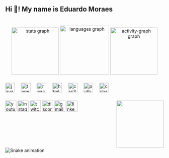 <h2 align="left">Hi 👋! My name is Eduardo Moraes</h2>

###

<br clear="both">

<div align="center">
  <img src="https://github-readme-stats.vercel.app/api?username=EduardoMoraes&hide_title=false&hide_rank=false&show_icons=true&include_all_commits=true&count_private=true&disable_animations=false&theme=tokyonight&locale=pt-br&hide_border=false&custom_title=Estat%C3%ADstica" height="150" alt="stats graph"  />
  <img src="https://github-readme-stats.vercel.app/api/top-langs?username=EduardoMoraes&locale=pt-br&hide_title=false&layout=compact&card_width=320&langs_count=5&theme=tokyonight&hide_border=false&custom_title=Linguagens%20mais%20usadas" height="156" alt="languages graph"  />
  <img src="https://github-readme-activity-graph.vercel.app/graph?username=EduardoMoraes&area=false&theme=tokyo-night" height="150" alt="activity-graph graph"  />
</div>

###

<div align="left">
  <img src="https://cdn.jsdelivr.net/gh/devicons/devicon/icons/javascript/javascript-original.svg" height="30" alt="javascript logo"  />
  <img width="12" />
  <img src="https://cdn.jsdelivr.net/gh/devicons/devicon/icons/typescript/typescript-original.svg" height="30" alt="typescript logo"  />
  <img width="12" />
  <img src="https://cdn.jsdelivr.net/gh/devicons/devicon/icons/react/react-original.svg" height="30" alt="react logo"  />
  <img width="12" />
  <img src="https://cdn.jsdelivr.net/gh/devicons/devicon/icons/html5/html5-original.svg" height="30" alt="html5 logo"  />
  <img width="12" />
  <img src="https://cdn.jsdelivr.net/gh/devicons/devicon/icons/css3/css3-original.svg" height="30" alt="css3 logo"  />
  <img width="12" />
  <img src="https://cdn.jsdelivr.net/gh/devicons/devicon/icons/python/python-original.svg" height="30" alt="python logo"  />
  <img width="12" />
  <img src="https://cdn.jsdelivr.net/gh/devicons/devicon/icons/csharp/csharp-original.svg" height="30" alt="csharp logo"  />
</div>

###

<img align="right" height="150" src="https://images-wixmp-ed30a86b8c4ca887773594c2.wixmp.com/f/b1b05e88-1284-4523-9f55-09d199c58828/dfov4st-05d4dd59-299f-48e0-a657-f6e6f1b6049e.gif?token=eyJ0eXAiOiJKV1QiLCJhbGciOiJIUzI1NiJ9.eyJzdWIiOiJ1cm46YXBwOjdlMGQxODg5ODIyNjQzNzNhNWYwZDQxNWVhMGQyNmUwIiwiaXNzIjoidXJuOmFwcDo3ZTBkMTg4OTgyMjY0MzczYTVmMGQ0MTVlYTBkMjZlMCIsIm9iaiI6W1t7InBhdGgiOiJcL2ZcL2IxYjA1ZTg4LTEyODQtNDUyMy05ZjU1LTA5ZDE5OWM1ODgyOFwvZGZvdjRzdC0wNWQ0ZGQ1OS0yOTlmLTQ4ZTAtYTY1Ny1mNmU2ZjFiNjA0OWUuZ2lmIn1dXSwiYXVkIjpbInVybjpzZXJ2aWNlOmZpbGUuZG93bmxvYWQiXX0.5N2Zxc9EOpEPnuCAXnWoU2WgPmyti4iQJb7hMGfvD8A"  />

###

<div align="left">
  <img src="https://img.shields.io/static/v1?message=Youtube&logo=youtube&label=&color=FF0000&logoColor=white&labelColor=&style=for-the-badge" height="35" alt="youtube logo"  />
  <img src="https://img.shields.io/static/v1?message=Instagram&logo=instagram&label=&color=E4405F&logoColor=white&labelColor=&style=for-the-badge" height="35" alt="instagram logo"  />
  <img src="https://img.shields.io/static/v1?message=Twitch&logo=twitch&label=&color=9146FF&logoColor=white&labelColor=&style=for-the-badge" height="35" alt="twitch logo"  />
  <img src="https://img.shields.io/static/v1?message=Discord&logo=discord&label=&color=7289DA&logoColor=white&labelColor=&style=for-the-badge" height="35" alt="discord logo"  />
  <img src="https://img.shields.io/static/v1?message=Gmail&logo=gmail&label=&color=D14836&logoColor=white&labelColor=&style=for-the-badge" height="35" alt="gmail logo"  />
  <img src="https://img.shields.io/static/v1?message=LinkedIn&logo=linkedin&label=&color=0077B5&logoColor=white&labelColor=&style=for-the-badge" height="35" alt="linkedin logo"  />
</div>

###

<br clear="both">

<img src="https://raw.githubusercontent.com/EduardoMoraes/EduardoMoraes/output/snake.svg" alt="Snake animation" />

###
